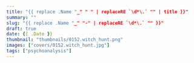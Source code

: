 ```yaml
---
title: "{{ replace .Name "_" " " | replaceRE `\d*\.` "" | title }}"
summary: ""
slug: "{{ replace .Name "_" "-" | replaceRE `\d*\.` "" }}"
draft: true
date: {{ .Date }}
thumbnail: "thumbnails/0152.witch_hunt.png"
images: ["covers/0152.witch_hunt.jpg"]
tags: ["psychoanalysis"]
---
```

